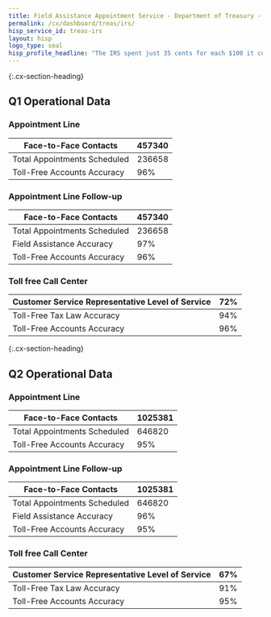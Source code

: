 ```yaml
---
title: Field Assistance Appointment Service - Department of Treasury - CX CAP Goal Dashboard
permalink: /cx/dashboard/treas/irs/
hisp_service_id: treas-irs
layout: hisp
logo_type: seal
hisp_profile_headline: "The IRS spent just 35 cents for each $100 it collected in FY 2015."
---
```


{:.cx-section-heading}
## Q1 Operational Data

### Appointment Line

| Face-to-Face Contacts          | 457340     |
|--------------------------------|------------|
| Total Appointments Scheduled   | 236658     |
| Toll-Free Accounts Accuracy    | 96% |

### Appointment Line Follow-up

| Face-to-Face Contacts        | 457340     |
|------------------------------|------------|
| Total Appointments Scheduled | 236658     |
| Field Assistance Accuracy    | 97% |
| Toll-Free Accounts Accuracy  | 96% |

### Toll free Call Center

| Customer Service Representative Level of Service | 72% |
|--------------------------------------------------|-----|
| Toll-Free Tax Law Accuracy                       | 94% |
| Toll-Free Accounts Accuracy                      | 96% |

{:.cx-section-heading}

## Q2 Operational Data

### Appointment Line

| Face-to-Face Contacts          | 1025381    |
|--------------------------------|------------|
| Total Appointments Scheduled   | 646820     |
| Toll-Free Accounts Accuracy    | 95% |

### Appointment Line Follow-up

| Face-to-Face Contacts        | 1025381    |
|------------------------------|------------|
| Total Appointments Scheduled | 646820     |
| Field Assistance Accuracy    | 96% |
| Toll-Free Accounts Accuracy  | 95% |

### Toll free Call Center

| Customer Service Representative Level of Service | 67% |
|--------------------------------------------------|-----|
| Toll-Free Tax Law Accuracy                       | 91% |
| Toll-Free Accounts Accuracy                      | 95% |
